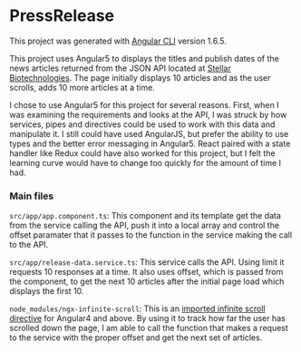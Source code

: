 # PressRelease

This project was generated with [Angular CLI](https://github.com/angular/angular-cli) version 1.6.5.

This project uses Angular5 to displays the titles and publish dates of the news articles returned from the JSON API located at [Stellar Biotechnologies](http://www.stellarbiotechnologies.com/media/press-releases/json). The page initially displays 10 articles and as the user scrolls, adds 10 more articles at a time.

I chose to use Angular5 for this project for several reasons. First, when I was examining the requirements and looks at the API, I was struck by how services, pipes and directives could be used to work with this data and manipulate it. I still could have used AngularJS, but prefer the ability to use types and the better error messaging in Angular5. React paired with a state handler like Redux could have also worked for this project, but I felt the learning curve would have to change too quickly for the amount of time I had.


### Main files

`src/app/app.component.ts`: This component and its template get the data from the service calling the API, push it into a local array and control the offset paramater that it passes to the function in the service making the call to the API. 

`src/app/release-data.service.ts`: This service calls the API. Using limit it requests 10 responses at a time. It also uses offset, which is passed from the component, to get the next 10 articles after the initial page load which displays the first 10.

`node_modules/ngx-infinite-scroll`: This is an [imported infinite scroll directive](https://github.com/orizens/ngx-infinite-scroll) for Angular4 and above. By using it to track how far the user has scrolled down the page, I am able to call the function that makes a request to the service with the proper offset and get the next set of articles.
